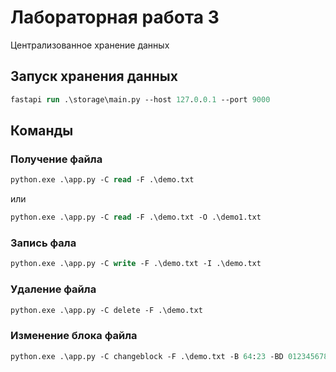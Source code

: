 # Лабораторная работа 3

Централизованное хранение данных

## Запуск хранения данных

```ps
fastapi run .\storage\main.py --host 127.0.0.1 --port 9000
```

## Команды

### Получение файла

```ps
python.exe .\app.py -C read -F .\demo.txt
```

или

```ps
python.exe .\app.py -C read -F .\demo.txt -O .\demo1.txt
```

### Запись фала

```ps
python.exe .\app.py -C write -F .\demo.txt -I .\demo.txt
```

### Удаление файла

```ps
python.exe .\app.py -C delete -F .\demo.txt
```

### Изменение блока файла

```ps
python.exe .\app.py -C changeblock -F .\demo.txt -B 64:23 -BD 01234567890123456789012345678901
```
